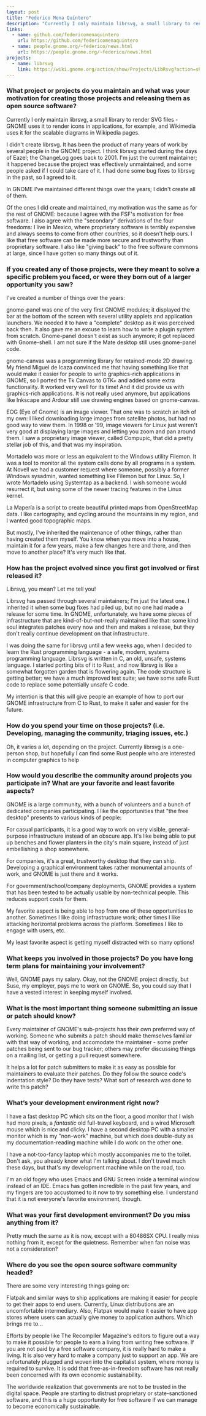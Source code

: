 ```yaml
---
layout: post
title: "Federico Mena Quintero"
description: "Currently I only maintain librsvg, a small library to render SVG files - GNOME uses it to render icons in applications, for example, and Wikimedia uses it for the scalable diagrams in Wikipedia pages."
links:
  - name: github.com/federicomenaquintero
    url: https://github.com/federicomenaquintero
  - name: people.gnome.org/~federico/news.html
    url: https://people.gnome.org/~federico/news.html
projects:
  - name: librsvg
    link: https://wiki.gnome.org/action/show/Projects/LibRsvg?action=show&redirect=LibRsvg
---
```



### What project or projects do you maintain and what was your motivation for creating those projects and releasing them as open source software?

Currently I only maintain librsvg, a small library to render SVG files - GNOME
uses it to render icons in applications, for example, and Wikimedia uses it for
the scalable diagrams in Wikipedia pages.

I didn't create librsvg.  It has been the product of many years of work
by several people in the GNOME project.  I think librsvg started
during the days of Eazel; the ChangeLog goes back to 2001.  I'm just
the current maintainer; it happened because the project was effectively
unmaintained, and some people asked if I could take care of it.  I had
done some bug fixes to librsvg in the past, so I agreed to it.

In GNOME I've maintained different things over the years; I didn't
create all of them.

Of the ones I did create and maintained, my motivation was the same as
for the rest of GNOME:  because I agree with the FSF's motivation for
free software.  I also agree with the "secondary" derivations of the
four freedoms:  I live in Mexico, where proprietary software is
terribly expensive and always seems to come from other countries, so it
doesn't help ours.  I like that free software can be made more secure
and trustworthy than proprietary software.  I also like "giving back"
to the free software commons at large, since I have gotten so many
things out of it.

### If you created any of those projects, were they meant to solve a specific problem you faced, or were they born out of a larger opportunity you saw?

I've created a number of things over the years:

gnome-panel was one of the very first GNOME modules; it displayed the
bar at the bottom of the screen with several utility applets and
application launchers.  We needed it to have a "complete" desktop as it
was perceived back then.  It also gave me an excuse to learn how to
write a plugin system from scratch.  Gnome-panel doesn't exist as such
anymore; it got replaced with Gnome-shell.  I am not sure if the Mate
desktop still uses gnome-panel code.

gnome-canvas was a programming library for retained-mode 2D drawing.
My friend Miguel de Icaza convinced me that having something like that
would make it easier for people to write graphics-rich applications in
GNOME, so I ported the Tk Canvas to GTK+ and added some extra
functionality.  It worked very well for its time!  And it did provide
us with graphics-rich applications.  It is not really used anymore, but
applications like Inkscape and Ardour still use drawing engines based
on gnome-canvas.

EOG (Eye of Gnome) is an image viewer.  That one was to scratch an
itch of my own:  I liked downloading large images from satellite
photos, but had no good way to view them.  In 1998 or '99, image
viewers for Linux just weren't very good at displaying large images and
letting you zoom and pan around them.  I saw a proprietary image
viewer, called Compupic, that did a pretty stellar job of this, and
that was my inspiration.

Mortadelo was more or less an equivalent to the Windows utility
Filemon.  It was a tool to monitor all the system calls done by all
programs in a system.  At Novell we had a customer request where
someone, possibly a former Windows sysadmin, wanted something like
Filemon but for Linux.  So, I wrote Mortadelo using Systemtap as a
backend.  I wish someone would resurrect it, but using some of the
newer tracing features in the Linux kernel.

La Mapería is a script to create beautiful printed maps from
OpenStreetMap data.  I like cartography, and cycling around the
mountains in my region, and I wanted good topographic maps.

But mostly, I've inherited the maintenance of other things, rather than
having created them myself.  You know when you move into a house,
maintain it for a few years, make a few changes here and there, and
then move to another place?  It's very much like that.

### How has the project evolved since you first got involved or first released it?

Librsvg, you mean?  Let me tell you!

Librsvg has passed through several maintainers; I'm just the latest
one.  I inherited it when some bug fixes had piled up, but no one had
made a release for some time.  In GNOME, unfortunately, we have some
pieces of infrastructure that are kind-of-but-not-really maintained
like that:  some kind soul integrates patches every now and then and
makes a release, but they don't really continue development on that
infrastructure.

I was doing the same for librsvg until a few weeks ago, when I decided
to learn the Rust programming language - a safe, modern, systems
programming language.  Librsvg is written in C, an old, unsafe, systems
language.  I started porting bits of it to Rust, and now librsvg is
like a somewhat forgotten garden that is flowering again.  The code
structure is getting better; we have a much improved test suite; we
have some safe Rust code to replace some potentially unsafe C code.

My intention is that this will give people an example of how to port
our GNOME infrastructure from C to Rust, to make it safer and easier
for the future.

### How do you spend your time on those projects? (i.e. Developing, managing the community, triaging issues, etc.)

Oh, it varies a lot, depending on the project.  Currently librsvg is a
one-person shop, but hopefully I can find some Rust people who are
interested in computer graphics to help

### How would you describe the community around projects you participate in? What are your favorite and least favorite aspects?

GNOME is a large community, with a bunch of volunteers and a bunch of
dedicated companies participating.  I like the opportunities that "the
free desktop" presents to various kinds of people:

For casual participants, it is a good way to work on very visible,
general-purpose infrastructure instead of an obscure app.  It's like
being able to put up benches and flower planters in the city's main
square, instead of just embellishing a shop somewhere.

For companies, it's a great, trustworthy desktop that they can ship.
 Developing a graphical environment takes rather monumental amounts of
work, and GNOME is just there and it works.

For government/school/company deployments, GNOME provides a system
that has been tested to be actually usable by non-technical people.
This reduces support costs for them.

My favorite aspect is being able to hop from one of these opportunities
to another.  Sometimes I like doing infrastructure work; other times I
like attacking horizontal problems across the platform.  Sometimes I
like to engage with users, etc.

My least favorite aspect is getting myself distracted with so many
options!

### What keeps you involved in those projects? Do you have long term plans for maintaining your involvement?

Well, GNOME pays my salary.  Okay, not the GNOME project directly, but
Suse, my employer, pays me to work on GNOME.  So, you could say that I
have a vested interest in keeping myself involved.

### What is the most important thing someone submitting an issue or patch should know?

Every maintainer of GNOME's sub-projects has their own preferred way of
working.  Someone who submits a patch should make themselves familiar
with that way of working, and accomodate the maintainer - some prefer
patches being sent to our bug tracker; others may prefer discussing
things on a mailing list, or getting a pull request somewhere.

It helps a lot for patch submitters to make it as easy as possible for
maintainers to evaluate their patches.  Do they follow the source
code's indentation style?  Do they have tests?  What sort of research
was done to write this patch?

### What’s your development environment right now?

I have a fast desktop PC which sits on the floor, a good monitor that I
wish had more pixels, a *fantastic* old full-travel keyboard, and a
wired Microsoft mouse which is nice and clicky.  I have a second
desktop PC with a smaller monitor which is my "non-work" machine, but
which does double-duty as my documentation-reading machine while I do
work on the other one.

I have a not-too-fancy laptop which mostly accompanies me to the
toilet.  Don't ask, you already know what I'm talking about.  I don't
travel much these days, but that's my development machine while on the
road, too.

I'm an old fogey who uses Emacs and GNU Screen inside a terminal window
instead of an IDE.  Emacs has gotten incredible in the past few years,
and my fingers are too accustomed to it now to try something else.  I
understand that it is not everyone's favorite environment, though.

### What was your first development environment? Do you miss anything from it?

Pretty much the same as it is now, except with a 80486SX CPU. I
really miss nothing from it, except for the quietness.  Remember when
fan noise was not a consideration?

### Where do you see the open source software community headed?

There are some very interesting things going on:

Flatpak and similar ways to ship applications are making it easier
for people to get their apps to end users.  Currently, Linux
distributions are an uncomfortable intermediary.  Also, Flatpak would
make it easier to have app stores where users can actually give money
to application authors.  Which brings me to...

Efforts by people like The Recompiler Magazine's editors to figure
out a way to make it possible for people to earn a living from writing
free software.  If you are not paid by a free software company, it is
really hard to make a living.  It is also very hard to make a company
just to support an app.  We are unfortunately plugged and woven into
the capitalist system, where money is required to survive.  It is odd
that free-as-in-freedom software has not really been concerned with its
own economic sustainability.

The worldwide realization that governments are not to be trusted in
the digital space.  People are starting to distrust proprietary or
state-sanctioned software, and this is a huge opportunity for free
software if we can manage to become economically sustainable.

